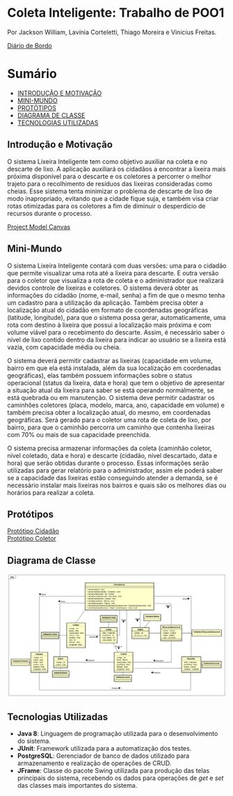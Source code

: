 # Coleta Inteligente: Trabalho de POO1

Por Jackson William, Lavínia Corteletti, Thiago Moreira e Vinicius Freitas.

[Diário de Bordo](https://docs.google.com/document/d/1N2bfTq--9dVtOqcRP5bTsuJve3REAktGKFht3hsVc0o/edit?usp=sharing)<br>

# <a name="sumario"></a>Sumário
+ [INTRODUÇÃO E MOTIVAÇÃO](#introducao)
+ [MINI-MUNDO](#minimundo)
+ [PROTÓTIPOS](#prototipos)
+ [DIAGRAMA DE CLASSE](#diagramaclasse)
+ [TECNOLOGIAS UTILIZADAS](#tecnologias)

## <a name="introducao"></a>Introdução e Motivação
  O sistema Lixeira Inteligente tem como objetivo auxiliar na coleta e no descarte de lixo. A aplicação auxiliará os cidadãos a encontrar a lixeira mais próxima disponível para o descarte e os coletores a percorrer o melhor trajeto  para o recolhimento de  resíduos das lixeiras consideradas como cheias.  Esse sistema tenta minimizar o problema de descarte de lixo de modo inapropriado, evitando que a cidade fique suja, e também visa criar rotas otimizadas para os coletores a fim de diminuir o desperdício de recursos durante o processo.<br>
  
[Project Model Canvas](https://docs.google.com/presentation/d/1SUEphWJRHx0OEXC3pngmrGb5BeBi2QcvAo6oGUOrLxs/edit?usp=sharing)<br>

## <a name="minimundo"></a>Mini-Mundo
  O sistema Lixeira Inteligente contará com duas versões: uma para o cidadão que permite visualizar uma rota até a lixeira para descarte. E outra versão para o coletor que visualiza a rota de coleta e o administrador que realizará devidos controle de lixeiras e coletores. O sistema deverá obter as informações do cidadão (nome, e-mail, senha) a fim de que o mesmo tenha um cadastro para a utilização da aplicação. Também precisa obter a localização atual do cidadão em formato de coordenadas geográficas (latitude, longitude), para que o sistema possa gerar, automaticamente, uma rota com destino à lixeira que possui a localização mais próxima e com volume viável para o recebimento do descarte. Assim, é necessário saber o nível de lixo contido dentro da lixeira para indicar ao usuário se a lixeira está vazia, com capacidade média ou cheia.  
 
O sistema deverá permitir cadastrar as lixeiras (capacidade em volume, bairro em que ela está instalada, além da sua localização em coordenadas geográficas), elas também possuem informações sobre o status operacional (status da lixeira, data e hora) que tem o objetivo de apresentar a situação atual da lixeira para saber se está operando normalmente, se está quebrada ou em manutenção. O sistema deve permitir cadastrar os caminhões coletores (placa, modelo, marca, ano, capacidade em volume) e também precisa obter a localização atual, do mesmo, em coordenadas geográficas. Será gerado para o coletor uma rota de coleta de lixo, por bairro, para que o caminhão percorra um caminho que contenha lixeiras com 70% ou mais de sua capacidade preenchida. 

O sistema precisa armazenar informações da coleta (caminhão coletor, nível coletado, data e hora) e descarte (cidadão, nível descartado, data e hora) que serão obtidas durante o processo. Essas informações serão utilizadas para gerar relatório para o administrador, assim ele poderá saber se a capacidade das lixeiras estão conseguindo atender a demanda, se é necessário instalar mais lixeiras nos bairros e quais são os melhores dias ou horários para realizar a coleta.


## <a name="prototipos"></a>Protótipos
[Protótipo Cidadão](https://github.com/jalathivi/trab01/blob/master/arquivos/pdf/prototipo_cidadao.pdf)<br>
[Protótipo Coletor](https://github.com/jalathivi/trab01/blob/master/arquivos/pdf/prototipo_motorista.pdf)<br>

## <a name="diagramaclasse"></a>Diagrama de Classe
![](DiagramaDeClasse/ColetaInteligenteDiagram.png)

## <a name="tecnologias"></a>Tecnologias Utilizadas
  - **Java 8**: Linguagem de programação utilizada para o desenvolvimento do sistema.<br>
  - **JUnit**: Framework utilizada para a automatização dos testes.<br>
  - **PostgreSQL**: Gerenciador de banco de dados utilizado para armazenamento e realização de operações de CRUD.<br>
  - **JFrame**: Classe do pacote Swing utilizada para produção das telas principais do sistema, recebendo os dados para operações de *get* e *set* das classes mais importantes do sistema.<br> 



